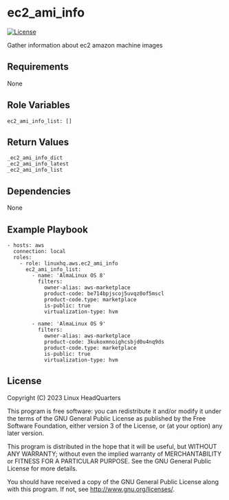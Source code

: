 # ec2\_ami\_info

[![License](https://img.shields.io/badge/license-GPLv3-lightgreen)](https://www.gnu.org/licenses/gpl-3.0.en.html#license-text)

Gather information about ec2 amazon machine images

## Requirements

None

## Role Variables

    ec2_ami_info_list: []

## Return Values

    _ec2_ami_info_dict
    _ec2_ami_info_latest
    _ec2_ami_info_list

## Dependencies

None

## Example Playbook

    - hosts: aws
      connection: local
      roles:
        - role: linuxhq.aws.ec2_ami_info
          ec2_ami_info_list:
            - name: 'AlmaLinux OS 8'
              filters:
                owner-alias: aws-marketplace
                product-code: be714bpjscoj5uvqz0of5mscl
                product-code.type: marketplace
                is-public: true
                virtualization-type: hvm

            - name: 'AlmaLinux OS 9'
              filters:
                owner-alias: aws-marketplace
                product-code: 3kukoxmnoighcsbjd0u4nq9ds
                product-code.type: marketplace
                is-public: true
                virtualization-type: hvm

## License

Copyright (C) 2023 Linux HeadQuarters

This program is free software: you can redistribute it and/or modify
it under the terms of the GNU General Public License as published by
the Free Software Foundation, either version 3 of the License, or
(at your option) any later version.

This program is distributed in the hope that it will be useful,
but WITHOUT ANY WARRANTY; without even the implied warranty of
MERCHANTABILITY or FITNESS FOR A PARTICULAR PURPOSE. See the
GNU General Public License for more details.

You should have received a copy of the GNU General Public License
along with this program. If not, see <http://www.gnu.org/licenses/>.

